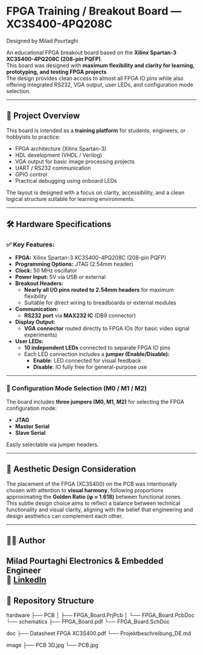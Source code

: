 ﻿# FPGA Training / Breakout Board — XC3S400-4PQ208C
 Designed by Milad Pourtaghi

An educational FPGA breakout board based on the **Xilinx Spartan-3 XC3S400-4PQ208C (208-pin PQFP)**.  
This board was designed with **maximum flexibility and clarity for learning, prototyping, and testing FPGA projects**.  
The design provides clean access to almost all FPGA IO pins while also offering integrated RS232, VGA output, user LEDs, and configuration mode selection.

---

## 🎯 Project Overview

This board is intended as a **training platform** for students, engineers, or hobbyists to practice:
- FPGA architecture (Xilinx Spartan-3)
- HDL development (VHDL / Verilog)
- VGA output for basic image processing projects
- UART / RS232 communication
- GPIO control
- Practical debugging using onboard LEDs

The layout is designed with a focus on clarity, accessibility, and a clean logical structure suitable for learning environments.


---

## 🛠️ Hardware Specifications

### ✅ Key Features:
- **FPGA:** Xilinx Spartan-3 XC3S400-4PQ208C (208-pin PQFP)
- **Programming Options:** JTAG (2.54mm header)
- **Clock:** 50 MHz oscillator
- **Power Input:** 5V via USB or external
- **Breakout Headers:**  
    - **Nearly all I/O pins routed to 2.54mm headers** for maximum flexibility
    - Suitable for direct wiring to breadboards or external modules
- **Communication:**
    - **RS232 port** via **MAX232 IC** (DB9 connector)
- **Display Output:**
    - **VGA connector** routed directly to FPGA IOs (for basic video signal experiments)
- **User LEDs:**
    - **10 independent LEDs** connected to separate FPGA IO pins
    - Each LED connection includes a **jumper (Enable/Disable):**
        - **Enable**: LED connected for visual feedback
        - **Disable**: IO fully free for general-purpose use

---

### 🔧 Configuration Mode Selection (M0 / M1 / M2)
The board includes **three jumpers (M0, M1, M2)** for selecting the FPGA configuration mode:
- **JTAG**
- **Master Serial**
- **Slave Serial**

Easily selectable via jumper headers.

---

## 📐 Aesthetic Design Consideration

The placement of the FPGA (XC3S400) on the PCB was intentionally chosen with attention to **visual harmony**, following proportions approximating the **Golden Ratio (φ ≈ 1.618)** between functional zones.  
This subtle design choice aims to reflect a balance between technical functionality and visual clarity, aligning with the belief that engineering and design aesthetics can complement each other.

---
## 👨‍💻 Author
Milad Pourtaghi
Electronics & Embedded Engineer  
🔗 [LinkedIn]([https://linkedin.com/in/miladpourtaghi])
---
## 📂 Repository Structure

hardware
├── PCB
│ ├── FPGA_Board.PrjPcb
│ └── FPGA_Board.PcbDoc
└── schematics
├── FPGA_Board.pdf
└── FPGA_Board.SchDoc

doc
├── Datasheet FPGA XC3S400.pdf
└── Projektbeschreibung_DE.md

image
├── PCB 3D.jpg
└── PCB.jpg
